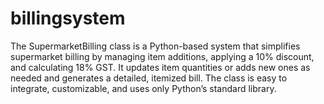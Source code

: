 # billingsystem
 The SupermarketBilling class is a Python-based system that simplifies supermarket billing by managing item additions, applying a 10% discount, and calculating 18% GST. It updates item quantities or adds new ones as needed and generates a detailed, itemized bill. The class is easy to integrate, customizable, and uses only Python’s standard library.
